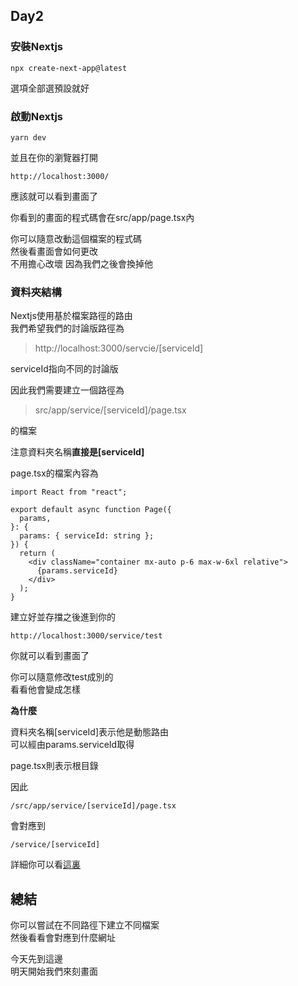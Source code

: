 ## Day2

### 安裝Nextjs

```
npx create-next-app@latest
```

選項全部選預設就好

### 啟動Nextjs

```
yarn dev
```

並且在你的瀏覽器打開

```
http://localhost:3000/
```
應該就可以看到畫面了

你看到的畫面的程式碼會在src/app/page.tsx內

你可以隨意改動這個檔案的程式碼  
然後看畫面會如何更改  
不用擔心改壞
因為我們之後會換掉他

### 資料夾結構

Nextjs使用基於檔案路徑的路由  
我們希望我們的討論版路徑為
> http://localhost:3000/servcie/[serviceId]

serviceId指向不同的討論版

因此我們需要建立一個路徑為
> src/app/service/[serviceId]/page.tsx

的檔案 
 
注意資料夾名稱**直接是[serviceId]**

page.tsx的檔案內容為
```tsx
import React from "react";

export default async function Page({
  params,
}: {
  params: { serviceId: string };
}) {
  return (
    <div className="container mx-auto p-6 max-w-6xl relative">
      {params.serviceId}
    </div>
  );
}
```

建立好並存擋之後進到你的
```
http://localhost:3000/service/test
```
你就可以看到畫面了

你可以隨意修改test成別的  
看看他會變成怎樣

**為什麼**

資料夾名稱[serviceId]表示他是動態路由  
可以經由params.serviceId取得

page.tsx則表示根目錄

因此
```
/src/app/service/[serviceId]/page.tsx
```
會對應到
```
/service/[serviceId]
```

詳細你可以看[這裏](https://nextjs.org/docs/app/building-your-application/routing/defining-routes)

## 總結

你可以嘗試在不同路徑下建立不同檔案  
然後看看會對應到什麼網址

今天先到這邊  
明天開始我們來刻畫面
